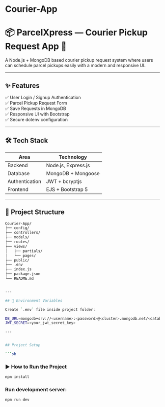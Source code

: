 # Courier-App

# 📦 ParcelXpress — Courier Pickup Request App 🚚

A Node.js + MongoDB based courier pickup request system where users can schedule parcel pickups easily with a modern and responsive UI.

---

## ✨ Features

✅ User Login / Signup Authentication  
✅ Parcel Pickup Request Form  
✅ Save Requests in MongoDB   
✅ Responsive UI with Bootstrap  
✅ Secure dotenv configuration  

---

## 🛠️ Tech Stack

| Area | Technology |
|------|------------|
| Backend | Node.js, Express.js |
| Database | MongoDB + Mongoose |
| Authentication | JWT + bcryptjs |
| Frontend | EJS + Bootstrap 5 |

---

## 📁 Project Structure

```bash
Courier-App/
├── config/
├── controllers/
├── models/
├── routes/
├── views/
│   ├── partials/
│   └── pages/
├── public/
├── .env
├── index.js
├── package.json
└── README.md


---

## 🔐 Environment Variables

Create `.env` file inside project folder:

DB_URL=mongodb+srv://<username>:<password>@<cluster>.mongodb.net/<database-name>
JWT_SECRET=<your_jwt_secret_key>

---


## Project Setup

```sh
```

### ▶️ How to Run the Project

```sh
npm install
```

### Run development server:

```sh
npm run dev
```



